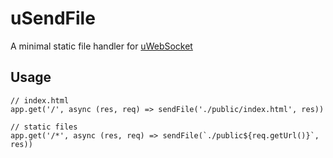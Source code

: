# uSendFile

A minimal static file handler for [uWebSocket](https://github.com/uNetworking/uWebSockets.js)

## Usage

```
// index.html
app.get('/', async (res, req) => sendFile('./public/index.html', res))

// static files
app.get('/*', async (res, req) => sendFile(`./public${req.getUrl()}`, res))
```
